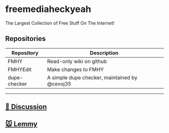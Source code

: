 # freemediaheckyeah

The Largest Collection of Free Stuff On The Internet!

## Repositories

| Repository   | Description    |
|--------------- | --------------- |
| FMHY   | Read-only wiki on github   |
| FMHYEdit   | Make changes to FMHY   |
| dupe-checker   | A simple dupe checker, maintained by @cevoj35 |

****

## [💬 Discussion](https://redd.it/uto5vw)
## [🐭 Lemmy](https://lemmy.fmhy.net/)

